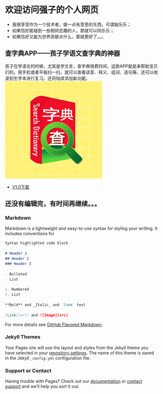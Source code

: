 # 欢迎访问强子的个人网页
- 我很享受作为一个技术者，做一点有意思的东西，可谓独乐乐；
- 如果恰好能碰到一些相同志趣的人，那就可以同乐乐；
- 如果恰好又能为世界贡献点什么，那就更好了。。。


## 查字典APP——孩子学语文查字典的神器
孩子在学语文的时候，尤其是学文言，查字典很费时间，这款APP就是来帮助宝贝们的。用手机或者平板扫一扫，就可以查看读音、释义、组词、造句等。还可以收录到生字本进行复习。还将陆续添加新功能。  
![app icon](./search_dictionary_app/app_launcher_icon.png)

- [V1.0下载](./search_dictionary_app/search_dictionary_v1.0.apk)


## 还没有编辑完，有时间再继续。。。




### Markdown

Markdown is a lightweight and easy-to-use syntax for styling your writing. It includes conventions for

```markdown
Syntax highlighted code block

# Header 1
## Header 2
### Header 3

- Bulleted
- List

1. Numbered
2. List

**Bold** and _Italic_ and `Code` text

[Link](url) and ![Image](src)
```

For more details see [GitHub Flavored Markdown](https://guides.github.com/features/mastering-markdown/).

### Jekyll Themes

Your Pages site will use the layout and styles from the Jekyll theme you have selected in your [repository settings](https://github.com/qiangzi777/qiangzi777.github.io/settings). The name of this theme is saved in the Jekyll `_config.yml` configuration file.

### Support or Contact

Having trouble with Pages? Check out our [documentation](https://docs.github.com/categories/github-pages-basics/) or [contact support](https://github.com/contact) and we’ll help you sort it out.
